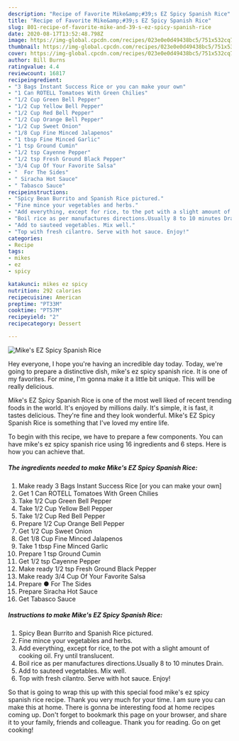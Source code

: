 ```yaml
---
description: "Recipe of Favorite Mike&amp;#39;s EZ Spicy Spanish Rice"
title: "Recipe of Favorite Mike&amp;#39;s EZ Spicy Spanish Rice"
slug: 801-recipe-of-favorite-mike-and-39-s-ez-spicy-spanish-rice
date: 2020-08-17T13:52:48.798Z
image: https://img-global.cpcdn.com/recipes/023e0e0d49438bc5/751x532cq70/mikes-ez-spicy-spanish-rice-recipe-main-photo.jpg
thumbnail: https://img-global.cpcdn.com/recipes/023e0e0d49438bc5/751x532cq70/mikes-ez-spicy-spanish-rice-recipe-main-photo.jpg
cover: https://img-global.cpcdn.com/recipes/023e0e0d49438bc5/751x532cq70/mikes-ez-spicy-spanish-rice-recipe-main-photo.jpg
author: Bill Burns
ratingvalue: 4.4
reviewcount: 16817
recipeingredient:
- "3 Bags Instant Success Rice or you can make your own"
- "1 Can ROTELL Tomatoes With Green Chilies"
- "1/2 Cup Green Bell Pepper"
- "1/2 Cup Yellow Bell Pepper"
- "1/2 Cup Red Bell Pepper"
- "1/2 Cup Orange Bell Pepper"
- "1/2 Cup Sweet Onion"
- "1/8 Cup Fine Minced Jalapenos"
- "1 tbsp Fine Minced Garlic"
- "1 tsp Ground Cumin"
- "1/2 tsp Cayenne Pepper"
- "1/2 tsp Fresh Ground Black Pepper"
- "3/4 Cup Of Your Favorite Salsa"
- "  For The Sides"
- " Siracha Hot Sauce"
- " Tabasco Sauce"
recipeinstructions:
- "Spicy Bean Burrito and Spanish Rice pictured."
- "Fine mince your vegetables and herbs."
- "Add everything, except for rice, to the pot with a slight amount of cooking oil. Fry until translucent."
- "Boil rice as per manufactures directions.Usually 8 to 10 minutes Drain."
- "Add to sauteed vegetables. Mix well."
- "Top with fresh cilantro. Serve with hot sauce. Enjoy!"
categories:
- Recipe
tags:
- mikes
- ez
- spicy

katakunci: mikes ez spicy 
nutrition: 292 calories
recipecuisine: American
preptime: "PT33M"
cooktime: "PT57M"
recipeyield: "2"
recipecategory: Dessert

---
```



![Mike&#39;s EZ Spicy Spanish Rice](https://img-global.cpcdn.com/recipes/023e0e0d49438bc5/751x532cq70/mikes-ez-spicy-spanish-rice-recipe-main-photo.jpg)

Hey everyone, I hope you're having an incredible day today. Today, we're going to prepare a distinctive dish, mike&#39;s ez spicy spanish rice. It is one of my favorites. For mine, I'm gonna make it a little bit unique. This will be really delicious.

Mike&#39;s EZ Spicy Spanish Rice is one of the most well liked of recent trending foods in the world. It's enjoyed by millions daily. It's simple, it is fast, it tastes delicious. They're fine and they look wonderful. Mike&#39;s EZ Spicy Spanish Rice is something that I've loved my entire life.




To begin with this recipe, we have to prepare a few components. You can have mike&#39;s ez spicy spanish rice using 16 ingredients and 6 steps. Here is how you can achieve that.

<!--inarticleads1-->

##### The ingredients needed to make Mike&#39;s EZ Spicy Spanish Rice:

1. Make ready 3 Bags Instant Success Rice [or you can make your own]
1. Get 1 Can ROTELL Tomatoes With Green Chilies
1. Take 1/2 Cup Green Bell Pepper
1. Take 1/2 Cup Yellow Bell Pepper
1. Take 1/2 Cup Red Bell Pepper
1. Prepare 1/2 Cup Orange Bell Pepper
1. Get 1/2 Cup Sweet Onion
1. Get 1/8 Cup Fine Minced Jalapenos
1. Take 1 tbsp Fine Minced Garlic
1. Prepare 1 tsp Ground Cumin
1. Get 1/2 tsp Cayenne Pepper
1. Make ready 1/2 tsp Fresh Ground Black Pepper
1. Make ready 3/4 Cup Of Your Favorite Salsa
1. Prepare  ● For The Sides
1. Prepare  Siracha Hot Sauce
1. Get  Tabasco Sauce




<!--inarticleads2-->

##### Instructions to make Mike&#39;s EZ Spicy Spanish Rice:

1. Spicy Bean Burrito and Spanish Rice pictured.
1. Fine mince your vegetables and herbs.
1. Add everything, except for rice, to the pot with a slight amount of cooking oil. Fry until translucent.
1. Boil rice as per manufactures directions.Usually 8 to 10 minutes Drain.
1. Add to sauteed vegetables. Mix well.
1. Top with fresh cilantro. Serve with hot sauce. Enjoy!




So that is going to wrap this up with this special food mike&#39;s ez spicy spanish rice recipe. Thank you very much for your time. I am sure you can make this at home. There is gonna be interesting food at home recipes coming up. Don't forget to bookmark this page on your browser, and share it to your family, friends and colleague. Thank you for reading. Go on get cooking!
